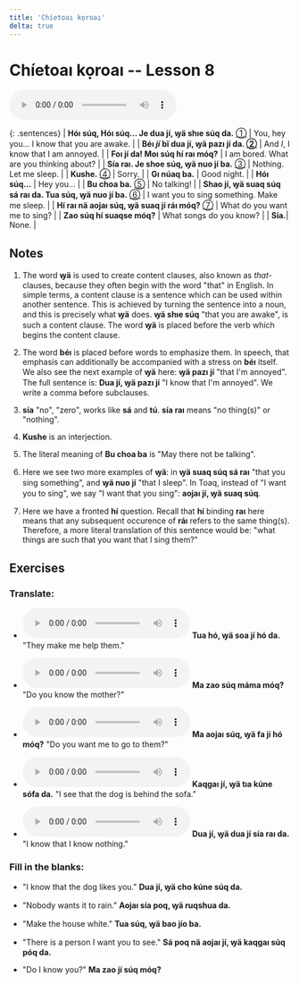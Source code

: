 ```yaml
---
title: 'Chíetoaı kọroaı'
delta: true
---
```

# **Chíetoaı kọroaı** -- Lesson 8

<audio id="mainaudio" controls src="lesson.mp3"></audio>

{: .sentences}
| **Hóı súq, Hóı súq... Je dua jí, ꝡä shıe súq da.** [①](#fn-1)     | You, hey you... I know that you are awake. |
| **Béı *jí* bï dua jí, ꝡä pazı jí da. [②](#fn-2)** | And *I*, I know that I am annoyed. |
| **Foı jí da! Moı súq hí raı móq?** | I am bored. What are you thinking about? |
| **Sía raı. Je shoe súq, ꝡä nuo jí ba.** [③](#fn-3) | Nothing. Let me sleep. |
| **Kushe.** [④](#fn-4) | Sorry. |
| **Gı núaq ba.** | Good night. |
| **Hóı súq...** | Hey you... |
| **Bu choa ba.** [⑤](#fn-5) | No talking! |
| **Shao jí, ꝡä suaq súq sá raı da. Tua súq, ꝡä nuo jí ba.** [⑥](#fn-6) | I want you to sing something. Make me sleep. |
| **Hí raı nä aojaı súq, ꝡä suaq jí ráı móq?** [⑦](#fn-7) | What do you want me to sing? |
| **Zao súq hí suaqse móq?** | What songs do you know? |
| **Sía.**| None. |

## Notes

1. <a name="fn-1" /> The word **ꝡä** is used to create content clauses, also known as *that*-clauses, because they often begin with the word "that" in English. In simple terms, a content clause is a sentence which can be used within another sentence. This is achieved by turning the sentence into a noun, and this is precisely what **ꝡä** does. **ꝡä shıe súq** "that you are awake", is such a content clause. The word **ꝡä** is placed before the verb which begins the content clause.

2. <a name="fn-2" /> The word **béı** is placed before words to emphasize them. In speech, that emphasis can additionally be accompanied with a stress on **béı** itself. We also see the next example of **ꝡä** here:  **ꝡä pazı jí** "that I'm annoyed". The full sentence is: **Dua jí, ꝡä pazı jí** "I know that I'm annoyed". We write a comma before subclauses.

3. <a name="fn-3" /> **sía** "no", "zero", works like **sá** and **tú**. **sía raı** means "no thing(s)" or "nothing".

4. <a name="fn-4" /> **Kushe** is an interjection.

5. <a name="fn-5" /> The literal meaning of **Bu choa ba** is "May there not be talking".

6. <a name="fn-6" /> Here we see two more examples of **ꝡä**: in **ꝡä suaq súq sá raı** "that you sing something", and **ꝡä nuo jí** "that I sleep". In Toaq, instead of "I want you to sing", we say "I want that you sing": **aojaı jí, ꝡä suaq súq**.

7. <a name="fn-7" /> Here we have a fronted **hí** question. Recall that **hí** binding **raı** here means that any subsequent occurence of **ráı** refers to the same thing(s). Therefore, a more literal translation of this sentence would be: "what things are such that you want that I sing them?"

## Exercises

### Translate:

- <audio controls src="ex1.mp3"></audio>
  **Tua hó, ꝡä soa jí hó da.**
  <span class="spoiler" tabindex=0>"They make me help them."</span>

- <audio controls src="ex2.mp3"></audio>
  **Ma zao súq máma móq?**
  <span class="spoiler" tabindex=0>"Do you know the mother?"</span>

- <audio controls src="ex3.mp3"></audio>
  **Ma aojaı súq, ꝡä fa jí hó móq?**
  <span class="spoiler" tabindex=0>"Do you want me to go to them?"</span>

- <audio controls src="ex4.mp3"></audio>
  **Kaqgaı jí, ꝡä tıa kúne sófa da.**
  <span class="spoiler" tabindex=0>"I see that the dog is behind the sofa."</span>

- <audio controls src="ex5.mp3"></audio>
  **Dua jí, ꝡä dua jí sía raı da.**
  <span class="spoiler" tabindex=0>"I know that I know nothing."</span>

### Fill in the blanks:

- "I know that the dog likes you."
  **<span class="spoiler" tabindex=0>Dua</span> jí, <span class="spoiler" tabindex=0>ꝡä</span> cho kúne súq da.**

- "Nobody wants it to rain."
  **Aojaı <span class="spoiler" tabindex=0>sía</span> poq, ꝡä <span class="spoiler" tabindex=0>ruqshua</span> da.**

- "Make the house white."
  **Tua súq, <span class="spoiler" tabindex=0>ꝡä</span> bao jío ba.**

- "There is a person I want you to see."
  **Sá <span class="spoiler" tabindex=0>poq</span> nä <span class="spoiler" tabindex=0>aojaı</span> jí, ꝡä kaqgaı súq <span class="spoiler" tabindex=0>póq</span> da.**

- "Do I know you?"
  **Ma <span class="spoiler" tabindex=0>zao</span> jí <span class="spoiler" tabindex=0>súq</span> móq?**
